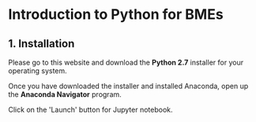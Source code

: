 # Introduction to Python for BMEs
## 1. Installation
Please go to this website and download the **Python 2.7** installer for your operating system.

Once you have downloaded the installer and installed Anaconda, open up the **Anaconda Navigator** program.

Click on the 'Launch' button for Jupyter notebook.
